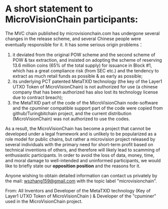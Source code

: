 # A short statement to MicroVisionChain participants: 

The MVC chain published by microvisionchain.com has undergone several changes in the release scheme, and several Chinese people were eventually responsible for it. It has some serious origin problems：

1) it deviated from the original POW scheme and the second scheme of POW & tax extraction, and insisted on adopting the scheme of reserving 13.6 million coins (65% of the total supply) for issuance in Block #1, which has a great compliance risk (from SEC etc.) and the tendency to extract as much retail funds as possible & as early as possible;
3) its underlying PCT patented MetaTXID technology (the key of the Layer1 UTXO Token of MicroVisionChain) is not authorized for use (a chinese company that has been authorized has also lost its technology license due to contract breach);
4) the MetaTXID part of the code of the MicroVisionChain node-software and the cpuminer compatible support part of the code were copied from github/Turingbitchain project, and the current distribution (MicroVisionChain) was not authorized to use the codes.

As a result, the MicroVisionChain has become a project that cannot be developed under a legal framework and is unlikely to be popularized as a role model for public chains, but rather a microvision project released by several individuals with the primary need for short-term profit based on technical inventions of others, and therefore will likely lead to scamming of enthusiastic participants. In order to avoid the loss of data, money, time, and moral damage to well-intended and uninformed participants, we would like to briefly state our **opposition position** and the reasons for it.

Anyone wishing to obtain detailed information can contact us privately by the mail: wszhang159@gmail.com with the topic label "microvisionchain".


From: All Inventors and Developer of the MetaTXID technology (Key of Layer1 UTXO Token of MicroVisionChain ) & Developer of the "cpuminer" used in the MicroVisionChain project.
